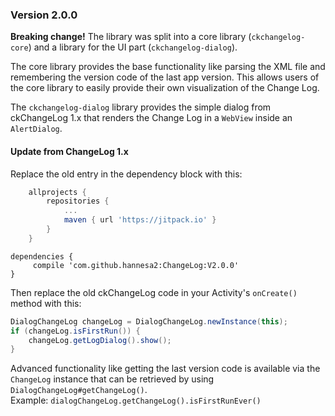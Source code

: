
### Version 2.0.0
**Breaking change!** The library was split into a core library (`ckchangelog-core`) and a library for the UI part
(`ckchangelog-dialog`).

The core library provides the base functionality like parsing the XML file and remembering the version code of the last
app version. This allows users of the core library to easily provide their own visualization of the Change Log.  

The `ckchangelog-dialog` library provides the simple dialog from ckChangeLog 1.x that renders the Change Log in a
`WebView` inside an `AlertDialog`. 

#### Update from ChangeLog 1.x
 
Replace the old entry in the dependency block with this:

```groovy
	allprojects {
		repositories {
			...
			maven { url 'https://jitpack.io' }
		}
	}
```
```
dependencies {
     compile 'com.github.hannesa2:ChangeLog:V2.0.0'
}
```

Then replace the old ckChangeLog code in your Activity's `onCreate()` method with this:

```java
DialogChangeLog changeLog = DialogChangeLog.newInstance(this);
if (changeLog.isFirstRun()) {
    changeLog.getLogDialog().show();
}
```

Advanced functionality like getting the last version code is available via the `ChangeLog` instance that can be
retrieved by using `DialogChangeLog#getChangeLog()`.  
Example: `dialogChangeLog.getChangeLog().isFirstRunEver()`
